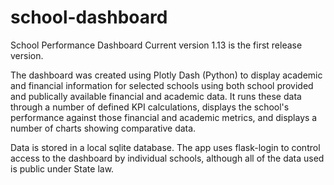# school-dashboard
School Performance Dashboard 
Current version 1.13 is the first release version.

The dashboard was created using Plotly Dash (Python) to display academic and financial information for selected schools using both school provided
and publically available financial and academic data. It runs these data through a number of defined KPI calculations, displays the school's
performance against those financial and academic metrics, and displays a number of charts showing comparative data.

Data is stored in a local sqlite database. The app uses flask-login to control access to the dashboard by individual schools, although all of the data used is public under State law.
